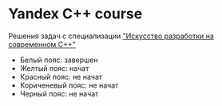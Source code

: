 # Yandex C++ course
Решения задач с специализации ["Искусство разработки на современном C++"](https://www.coursera.org/specializations/c-plus-plus-modern-development)

- Белый пояс: завершен
- Желтый пояс: начат
- Красный пояс: не начат
- Кориченевый пояс: не начат
- Черный пояс: не начат
